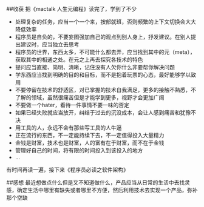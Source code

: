 ##收获
把《mactalk 人生元编程》读完了，学到了不少
- 处理复杂的任务，应当一个一个来，按部就班，否则频繁的上下文切换会大大降低效率
- 程序员是自负的，不要妄图强加自己的观点到别人身上，抒发建议。在别人提出建议时，应当独立去思考
- 程序员的世界，东西太多，不可能什么都去弄，应当找到其中的元（meta），获取其中的相通之处。在元之上再去探究各技术的特色
- 提问应当直接、简明、清晰，记住没有人欠你什么非要帮你解决问题
- 学东西应当找到明确的目的和目标，而不是抱着玩票的心态，最好能够学以致用
- 不要停留在技术的舒适区，对已掌握的技术自我满足，更多的接触不熟悉，不了解的领域，虽然很痛苦但是才能学到更多，视野才会更加广阔
- 不要做一个hater，看待一件事情不要一味的否定
- 如果已经失败就应当放开，纠结于过去的沉没成本，会让人感到痛苦和犹豫不决
- 用工具的人，永远不会有那些写工具的人牛逼
- 正在流行的东西，不一定能持续下去，不一定值得投入大量精力
- 金钱是财富，技术也是财富，人的富有在于财富，而不在于金钱
- 管理好自己的时间，将有限的时间投入到该投入的地方
- ...

有时间再读一遍，接下来《程序员必读之软件架构》

##感想
最近想做点什么但是又不知道做什么，产品应当从日常的生活中去找灵感，确定生活中哪里有缺失或者哪里不方便，然后利用技术去实现一个产品，弥补那个空缺